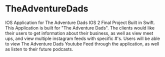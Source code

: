 # TheAdventureDads
IOS Application for The Adventure Dads
IOS 2 Final Project Built in Swift.
This Application is built for "The Adventure Dads". The clients would like their users to get information about their business, as well
as view meet ups, and view multiple instagram feeds with specific #'s.
Users will be able to view The Adventure Dads Youtube Feed through the application, as well as listen to their future podcasts.
